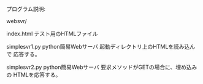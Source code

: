 プログラム説明:

websvr/
  
index.html
テスト用のHTMLファイル

simplesvr1.py
python簡易Webサーバ
起動ディレクトリ上のHTMLを読み込んで
応答する。

simplesvr2.py
python簡易Webサーバ
要求メソッドがGETの場合に、埋め込みの
HTMLを応答する。
